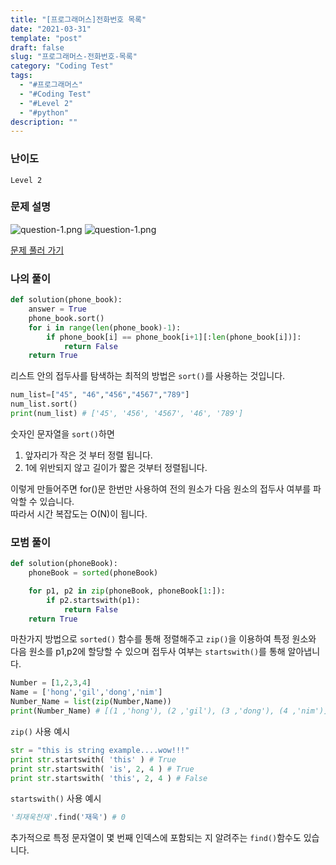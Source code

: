 ```yaml
---
title: "[프로그래머스]전화번호 목록"
date: "2021-03-31"
template: "post"
draft: false
slug: "프로그래머스-전화번호-목록"
category: "Coding Test"
tags:
  - "#프로그래머스"
  - "#Coding Test"
  - "#Level 2"
  - "#python"
description: ""
---
```


### 난이도
`Level 2`

### 문제 설명
![question-1.png](/media/posts/2021-03-31---[프로그래머스]-전화번호-목록/question-1.png)
![question-1.png](/media/posts/2021-03-31---[프로그래머스]-전화번호-목록/question-2.png)

[문제 풀러 가기](https://programmers.co.kr/learn/courses/30/lessons/42577)

### 나의 풀이

```python
def solution(phone_book):
    answer = True
    phone_book.sort()
    for i in range(len(phone_book)-1):
        if phone_book[i] == phone_book[i+1][:len(phone_book[i])]:
            return False
    return True
```
리스트 안의 접두사를 탐색하는 최적의 방법은 `sort()`를 사용하는 것입니다.  

```python
num_list=["45", "46","456","4567","789"]
num_list.sort()
print(num_list) # ['45', '456', '4567', '46', '789']
```
숫자인 문자열을 `sort()`하면  
1. 앞자리가 작은 것 부터 정렬 됩니다.
2. 1에 위반되지 않고 길이가 짧은 것부터 정렬됩니다.

이렇게 만들어주면 for()문 한번만 사용하여 전의 원소가 다음 원소의 접두사 여부를 파악할 수 있습니다.  
따라서 시간 복잡도는 O(N)이 됩니다.

### 모범 풀이

```python
def solution(phoneBook):
    phoneBook = sorted(phoneBook)

    for p1, p2 in zip(phoneBook, phoneBook[1:]):
        if p2.startswith(p1):
            return False
    return True
```
마찬가지 방법으로 `sorted()` 함수를 통해 정렬해주고
`zip()`을 이용하여 특정 원소와 다음 원소를 p1,p2에 할당할 수 있으며
접두사 여부는 `startswith()`를 통해 알아냅니다.

```python
Number = [1,2,3,4]
Name = ['hong','gil','dong','nim']
Number_Name = list(zip(Number,Name))
print(Number_Name) # [(1 ,'hong'), (2 ,'gil'), (3 ,'dong'), (4 ,'nim')]
```
`zip()` 사용 예시

```python
str = "this is string example....wow!!!"
print str.startswith( 'this' ) # True
print str.startswith( 'is', 2, 4 ) # True
print str.startswith( 'this', 2, 4 ) # False
```
`startswith()` 사용 예시

```python
'최재욱천재'.find('재욱') # 0
```
추가적으로 특정 문자열이 몇 번째 인덱스에 포함되는 지 알려주는 `find()`함수도 있습니다.